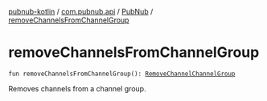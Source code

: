 [pubnub-kotlin](../../index.md) / [com.pubnub.api](../index.md) / [PubNub](index.md) / [removeChannelsFromChannelGroup](./remove-channels-from-channel-group.md)

# removeChannelsFromChannelGroup

`fun removeChannelsFromChannelGroup(): `[`RemoveChannelChannelGroup`](../../com.pubnub.api.endpoints.channel_groups/-remove-channel-channel-group/index.md)

Removes channels from a channel group.

